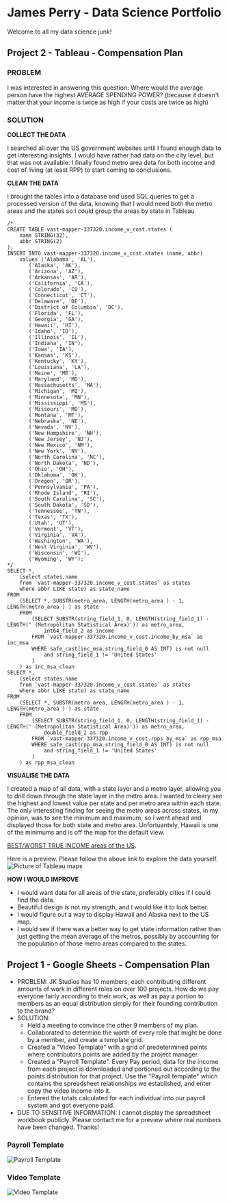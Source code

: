 # James Perry - Data Science Portfolio
Welcome to all my data science junk!



## Project 2 - Tableau - Compensation Plan

### PROBLEM
I was interested in answering this question: Where would the average person have the highest AVERAGE SPENDING POWER? (because it doesn't matter that your income is twice as high if your costs are twice as high)

### SOLUTION
  
**COLLECT THE DATA**

I searched all over the US government websites until I found enough data to get interesting insights. I would have rather had data on the city level, but that was not available. I finally found metro area data for both income and cost of living (at least RPP) to start coming to conclusions.
  
**CLEAN THE DATA**

I brought the tables into a database and used SQL queries to get a processed version of the data, knowing that I would need both the metro areas and the states so I could group the areas by state in Tableau
```
/*
CREATE TABLE vast-mapper-337320.income_v_cost.states (
    name STRING(32),
    abbr STRING(2)
);
INSERT INTO vast-mapper-337320.income_v_cost.states (name, abbr) 
    values ('Alabama', 'AL'),
       ('Alaska', 'AK'),
       ('Arizona', 'AZ'),
       ('Arkansas', 'AR'),
       ('California', 'CA'),
       ('Colorado', 'CO'),
       ('Connecticut', 'CT'),
       ('Delaware', 'DE'),
       ('District of Columbia', 'DC'),
       ('Florida', 'FL'),
       ('Georgia', 'GA'),
       ('Hawaii', 'HI'),
       ('Idaho', 'ID'),
       ('Illinois', 'IL'),
       ('Indiana', 'IN'),
       ('Iowa', 'IA'),
       ('Kansas', 'KS'),
       ('Kentucky', 'KY'),
       ('Louisiana', 'LA'),
       ('Maine', 'ME'),
       ('Maryland', 'MD'),
       ('Massachusetts', 'MA'),
       ('Michigan', 'MI'),
       ('Minnesota', 'MN'),
       ('Mississippi', 'MS'),
       ('Missouri', 'MO'),
       ('Montana', 'MT'),
       ('Nebraska', 'NE'),
       ('Nevada', 'NV'),
       ('New Hampshire', 'NH'),
       ('New Jersey', 'NJ'),
       ('New Mexico', 'NM'),
       ('New York', 'NY'),
       ('North Carolina', 'NC'),
       ('North Dakota', 'ND'),
       ('Ohio', 'OH'),
       ('Oklahoma', 'OK'),
       ('Oregon', 'OR'),
       ('Pennsylvania', 'PA'),
       ('Rhode Island', 'RI'),
       ('South Carolina', 'SC'),
       ('South Dakota', 'SD'),
       ('Tennessee', 'TN'),
       ('Texas', 'TX'),
       ('Utah', 'UT'),
       ('Vermont', 'VT'),
       ('Virginia', 'VA'),
       ('Washington', 'WA'),
       ('West Virginia', 'WV'),
       ('Wisconsin', 'WI'),
       ('Wyoming', 'WY');
*/   
SELECT *,
    (select states.name
    from `vast-mapper-337320.income_v_cost.states` as states 
    where abbr LIKE state) as state_name
FROM 
    (SELECT *, SUBSTR(metro_area, LENGTH(metro_area ) - 1, LENGTH(metro_area ) ) as state
    FROM 
        (SELECT SUBSTR(string_field_1, 0, LENGTH(string_field_1) - LENGTH(' (Metropolitan Statistical Area)')) as metro_area, 
            int64_field_2 as income
        FROM `vast-mapper-337320.income_v_cost.income_by_msa` as inc_msa
        WHERE safe_cast(inc_msa.string_field_0 AS INT) is not null
            and string_field_1 != 'United States'
        )
    ) as inc_msa_clean
SELECT *,
    (select states.name
    from `vast-mapper-337320.income_v_cost.states` as states 
    where abbr LIKE state) as state_name
FROM 
    (SELECT *, SUBSTR(metro_area, LENGTH(metro_area ) - 1, LENGTH(metro_area ) ) as state
    FROM 
        (SELECT SUBSTR(string_field_1, 0, LENGTH(string_field_1) - LENGTH(' (Metropolitan Statistical Area)')) as metro_area, 
            double_field_2 as rpp
        FROM `vast-mapper-337320.income_v_cost.rpps_by_msa` as rpp_msa
        WHERE safe_cast(rpp_msa.string_field_0 AS INT) is not null
            and string_field_1 != 'United States'
        )
    ) as rpp_msa_clean
```

**VISUALISE THE DATA**

I created a map of all data, with a state layer and a metro layer, allowing you to drill down through the state layer in the metro area. I wanted to cleary see the highest and lowest value per state and per metro area within each state. The only interesting finding for seeing the metro areas across states, in my opinion, was to see the minimum and maximum, so I went ahead and displayed those for both state and metro area.
Unfortuantely, Hawaii is one of the minimums and is off the map for the default view.

[BEST/WORST TRUE INCOME areas of the US](https://public.tableau.com/views/BESTWORSTTRUEINCOMEareasoftheUS/Dashboard1?:language=en-US&:display_count=n&:origin=viz_share_link).

Here is a preview. Please follow the above link to explore the data yourself.
![Picture of Tableau maps](https://github.com/notjamesperry/datascience/blob/7aa9c24ac8c2258984771deed968cab7fcabd6fc/images/Dashboard%20IncomeCost.png)

**HOW I WOULD IMPROVE**

- I would want data for all areas of the state, preferably cities if I could find the data.
- Beautiful design is not my strength, and I would like it to look better.
- I would figure out a way to display Hawaii and Alaska next to the US map.
- I would see if there was a better way to get state information rather than just getting the mean average of the metros, possibly by accounting for the population of those metro areas compared to the states.



## Project 1 - Google Sheets - Compensation Plan
- PROBLEM: JK Studios has 10 members, each contributing different amounts of work in different roles on over 100 projects. How do we pay everyone fairly according to their work, as well as pay a portion to members as an equal distribution simply for their founding contribution to the brand?
- SOLUTION:
  - Held a meeting to convince the other 9 members of my plan.
  - Collaborated to determine the worth of every role that might be done by a member, and create a template grid. 
  - Created a "Video Template" with a grid of predetermined points where contributors points are added by the project manager.
  - Created a "Payroll Template". Every Pay period, data for the income from each project is downloaded and portioned out according to the points distribution for that project. Use the "Payroll template" which contains the spreadsheet relationships we established, and enter copy the video income into it.
  - Entered the totals calculated for each individual into our payroll system and got everyone paid.
- DUE TO SENSITIVE INFORMATION: I cannot display the spreadsheet workbook publicly. Please contact me for a preview where real numbers have been changed. Thanks!

### Payroll Template
![Payroll Template](/images/Payroll%20Template%20Screenshot.png)

### Video Template
![Video Template](/images/Video%20Template%20Screenshot.png)
